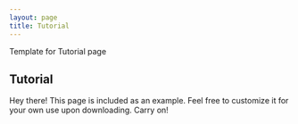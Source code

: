 ```yaml
---
layout: page
title: Tutorial
---
```


Template for Tutorial page

## Tutorial
<p class="message">
  Hey there! This page is included as an example. Feel free to customize it for your own use upon downloading. Carry on!
</p>
